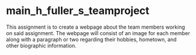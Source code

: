 # main_h_fuller_s_teamproject 
This assignment is to create a webpage about the team members working on said assignment. The webpage will consist of an image for each member along with a paragraph or two regarding their hobbies, hometown, and other biographic information.
